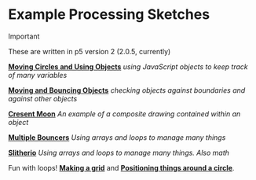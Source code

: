 # Example Processing Sketches

> [!Important]
> These are written in p5 version 2 (2.0.5, currently)

[**Moving Circles and Using Objects**](movingAndObjects/sketch.js) _using JavaScript objects to keep track of many variables_

[**Moving and Bouncing Objects**](bouncingObjects/sketch.js) _checking objects against boundaries and against other objects_

[**Cresent Moon**](crescentMoon/sketch.js) _An example of a composite drawing contained within an object_

[**Multiple Bouncers**](multiBouncers/sketch.js) _Using arrays and loops to manage many things_

[**Slitherio**](slitherio/sketch.js) _Using arrays and loops to manage many things. Also math_

Fun with loops! [**Making a grid**](funWithLoops/grid/sketch.js) and [**Positioning things around a circle**](funWithLoops/circle/sketch.js).
